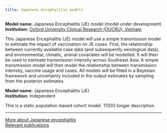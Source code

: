 ```yaml
---
title: Japanese encephalitis models
---
```


**Model name:** Japanese Encephalitis (JE) model (model under development)  
**Institution:** [Oxford University Clinical Research (OUCRU), Vietnam](https://www.tropicalmedicine.ox.ac.uk/vietnam-oucru)

This Japanese Encephalitis (JE) model will use a simple transmission model to estimate the impact of vaccination on JE cases. First, the relationship between currently available case data (and subsequently serological data), and environmental, climatic, animal covariates will be modelled. It will then be used to estimate transmission intensity across Southeast Asia. A simple transmission model will then model the relationship between transmission intensity, vaccine usage and cases.  All models will be fitted in a Bayesian framework and uncertainty included in the output estimates by sampling from the posterior estimates.



<div id="independent"></div>

**Model name:** Japanese Encephalitis (JE)  
**Institution:** Independent

This is a static population-based cohort model. TODO longer description.

---

[More about Japanese encephalitis](/diseases/je)  
[Relevant publications](/publications)